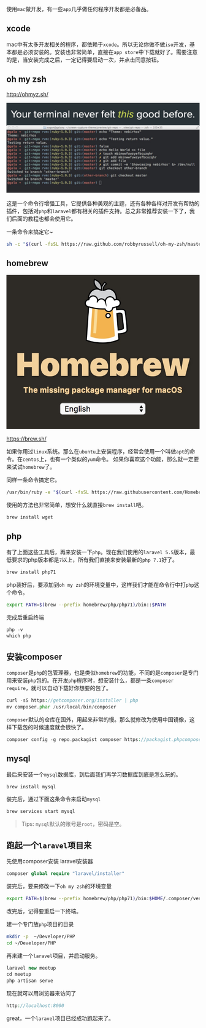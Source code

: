 使用`mac`做开发，有一些`app`几乎做任何程序开发都是必备品。

## xcode
mac中有太多开发相关的程序，都依赖于`xcode`。所以无论你做不做`iso`开发，基本都是必须安装的。安装也非常简单，直接在`app store`中下载就好了。需要注意的是，当安装完成之后，一定记得要启动一次，并点击同意按钮。


## oh my zsh

http://ohmyz.sh/

![](media/15104946745739.jpg)


这是一个命令行增强工具，它提供各种美观的主题，还有各种各样对开发有帮助的插件，包括对`php`和`laravel`都有相关的插件支持。总之非常推荐安装一下了，我们后面的教程也都会使用它。

一条命令来搞定它~

```bash
sh -c "$(curl -fsSL https://raw.github.com/robbyrussell/oh-my-zsh/master/tools/install.sh)"
```

## homebrew

![](media/15104947331623.jpg)


https://brew.sh/

如果你用过`linux`系统。那么在`ubuntu`上安装程序，经常会使用一个叫做`apt`的命令。在`centos`上，也有一个类似的`yum`命令。
如果你喜欢这个功能，那么就一定要来试试`homebrew`了。

同样一条命令搞定它。

```bash
/usr/bin/ruby -e "$(curl -fsSL https://raw.githubusercontent.com/Homebrew/install/master/install)"
```

使用的方法也非常简单，想安什么就直接`brew install`吧。

```bash
brew install wget
```

## php

有了上面这些工具后，再来安装一下`php`。现在我们使用的`laravel 5.5`版本，最低要求的php版本都是`7`以上，所有我们直接来安装最新的`php 7.1`好了。

```bash
brew install php71
```

php装好后，要添加到`oh my zsh`的环境变量中，这样我们才能在命令行中打`php`这个命令。

```bash
export PATH=$(brew --prefix homebrew/php/php71)/bin::$PATH
```

完成后重启终端

```php
php -v
which php
```

## 安装composer

`composer`是`php`的包管理器，也是类似`homebrew`的功能，不同的是`composer`是专门用来安装`php`包的。在开发`php`程序时，想安装什么，都是一条`composer require`，就可以自动下载好你想要的包了。

```php
curl -sS https://getcomposer.org/installer | php
mv composer.phar /usr/local/bin/composer
```

`composer`默认的仓库在国外，用起来非常的慢。那么就修改为使用中国镜像，这样下载包的时候速度就会很快了。

```php
composer config -g repo.packagist composer https://packagist.phpcomposer.com
```

## mysql

最后来安装一个`mysql`数据库，到后面我们再学习数据库到底是怎么玩的。

```bash
brew install mysql
```

装完后，通过下面这条命令来启动`mysql`

```bash
brew services start mysql
```

>Tips: `mysql`默认的账号是`root`，密码是空。


## 跑起一个`laravel`项目来

先使用composer安装 laravel安装器

```php
composer global require "laravel/installer"
```

装完后，要来修改一下`oh my zsh`的环境变量

```bash
export PATH=$(brew --prefix homebrew/php/php71)/bin:$HOME/.composer/vendor/bin:$PATH
```

改完后，记得要重启一下终端。

建一个专门放`php`项目的目录

```bash
mkdir -p  ~/Developer/PHP
cd ~/Developer/PHP
```

再来建一个`laravel`项目，并启动服务。

```php
laravel new meetup
cd meetup
php artisan serve
```

现在就可以用浏览器来访问了

```php
http://localhost:8000
```

great，一个`laravel`项目已经成功跑起来了。


